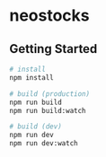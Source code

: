 # neostocks

## Getting Started

```sh
# install
npm install

# build (production)
npm run build
npm run build:watch

# build (dev)
npm run dev
npm run dev:watch
```